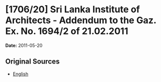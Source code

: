 # [1706/20] Sri Lanka Institute of Architects - Addendum to the Gaz. Ex. No. 1694/2 of 21.02.2011

**Date:** 2011-05-20

## Original Sources

- [English](https://documents.gov.lk/view/extra-gazettes/2011/5/1706-20_E.pdf)

